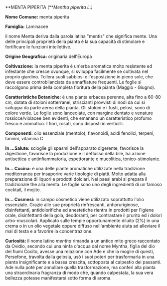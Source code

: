 **MENTA PIPERITA (***Mentha piperita L.)*

**Nome Comune:** menta piperita

**Famiglia:** Laminacee

il nome Menta deriva dalla parola latina "mentis" che significa mente.
Una delle principali proprietà della pianta è la sua capacità di
stimolare e fortificare le funzioni intellettive.

**Origine Geografica:** originaria dell'Europa

**Coltivazione:** la menta piperita è un'erba
aromatica molto resistente ed infestante che cresce ovunque, si
sviluppa facilmente se coltivata nel proprio giardino. Tollera
suoli sabbiosi e l\'esposizione in pieno sole, che deve essere
controbilanciata da annaffiature frequenti. Le foglie si raccolgono
prima della completa fioritura della pianta (Maggio - Giugno).

**Caratteristiche Botaniche:** è una pianta erbacea
perenne, alta fino a 60-80 cm, dotata di stoloni sotterranei,
striscianti provvisti di nodi da cui si sviluppa da parte aerea della
pianta. Gli stoloni e i fusti, pelosi, sono di colore verde. Le foglie
sono lanceolate, con margine dentato e venature rossicce/violacee ben
evidenti, che emanano un caratteristico profumo fresco e aromatico. I
fiori, rosati, sono disposti in verticilli.

**Componenti:** olio essenziale (mentolo), flavonoidi,
acidi fenolici, terpeni, tannini, vitamina C

**In \...Salute:** scioglie gli spasmi dell'apparato
digerente, favorisce la digestione, favorisce la produzione e il
deflusso della bile, ha azione antisettica e antinfiammatoria,
espettorante e mucolitica, tonico-stimolante.

**In... Cucina:** è una delle piante aromatiche
utilizzate nella tradizione mediterranea per insaporire varie tipologie
di piatti. Molto adatta alla preparazione di liquori e prodotti
dolciari. Nei paesi arabi si prepara il tradizionale the alla menta. Le
foglie sono uno degli ingredienti di un famoso cocktail, il
mojito.

**In... Cosmesi:** in campo cosmetico viene utilizzato
soprattutto l'olio essenziale. Grazie alle sue proprietà rinfrescanti,
antipruriginose, disinfettanti, antidolorifiche ed anestetiche rientra
in prodotti per l'igiene orale, disinfettanti della gola, deodoranti,
per contrastare il prurito ed i dolori artro-muscolari. Applicato sulle
tempie opportunamente diluito (2%) in una crema o in un olio vegetale
oppure diffuso nell'ambiente aiuta ad alleviare il mal di testa e a
favorire la concentrazione.

**Curiosità:** il nome latino *mentha* rimanda a un antico
mito greco raccontato da Ovidio, secondo cui una ninfa d'acqua dal nome
Myntha, figlia del dio dei fiumi Cocito, avesse una relazione con Ade e
che la moglie di questi, Persefone, travolta dalla gelosia, usò i suoi
poteri per trasformarla in una pianta insignificante e a bassa crescita,
sottoposta al calpestio dei passanti. Ade nulla poté per annullare
quella trasformazione, ma conferì alla pianta una straordinaria
fragranza di modo che, quando calpestata, la sua vera bellezza potesse
manifestarsi sotto forma di aroma.
